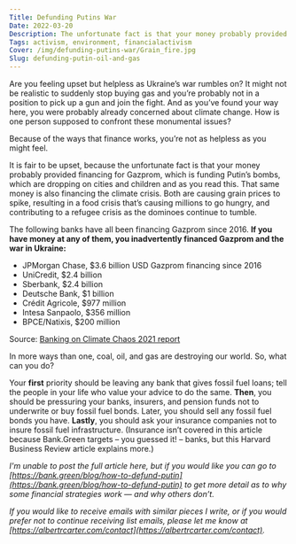 ```yaml
---
Title: Defunding Putins War
Date: 2022-03-20
Description: The unfortunate fact is that your money probably provided financing for Gazprom, which is funding Putin’s bombs, which are dropping on cities and children and as you read this. That same money is also financing the climate crisis. Both are causing grain prices to spike, resulting in a food crisis that’s causing millions to go hungry, and contributing to a refugee crisis as the dominoes continue to tumble.
Tags: activism, environment, financialactivism
Cover: /img/defunding-putins-war/Grain_fire.jpg
Slug: defunding-putin-oil-and-gas
---
```

Are you feeling upset but helpless as Ukraine’s war rumbles on? It might not be realistic to suddenly stop buying gas and you’re probably not in a position to pick up a gun and join the fight. And as you’ve found your way here, you were probably already concerned about climate change. How is one person supposed to confront these monumental issues?

Because of the ways that finance works, you’re not as helpless as you might feel.

It is fair to be upset, because the unfortunate fact is that your money probably provided financing for Gazprom, which is funding Putin’s bombs, which are dropping on cities and children and as you read this. That same money is also financing the climate crisis. Both are causing grain prices to spike, resulting in a food crisis that’s causing millions to go hungry, and contributing to a refugee crisis as the dominoes continue to tumble.

The following banks have all been financing Gazprom since 2016. **If you have money at any of them, you inadvertently financed Gazprom and the war in Ukraine:**

* JPMorgan Chase, $3.6 billion USD Gazprom financing since 2016 
* UniCredit, $2.4 billion 
* Sberbank, $2.4 billion 
* Deutsche Bank, $1 billion 
* Crédit Agricole, $977 million 
* Intesa Sanpaolo, $356 million 
* BPCE/Natixis, $200 million

Source: [Banking on Climate Chaos 2021 report](https://www.bankingonclimatechaos.org/)

In more ways than one, coal, oil, and gas are destroying our world. So, what can you do? 

Your **first** priority should be leaving any bank that gives fossil fuel loans; tell the people in your life who value your advice to do the same. **Then**, you should be pressuring your banks, insurers, and pension funds not to underwrite or buy fossil fuel bonds. Later, you should sell any fossil fuel bonds you have. **Lastly**, you should ask your insurance companies not to insure fossil fuel infrastructure. (Insurance isn’t covered in this article because Bank.Green targets – you guessed it! – banks, but this Harvard Business Review article explains more.) 

*I'm unable to post the full article here, but if you would like you can go to [https://bank.green/blog/how-to-defund-putin](https://bank.green/blog/how-to-defund-putin) to get more detail as to why some financial strategies work — and why others don’t.*


*If you would like to receive emails with similar pieces I write, or if you would prefer not to continue receiving list emails, please let me know at [https://albertrcarter.com/contact](https://albertrcarter.com/contact).*

